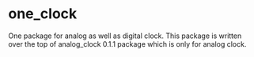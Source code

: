 # one_clock
One package for analog as well as digital clock. This package is written over the top of analog_clock 0.1.1 package which is only for analog clock. 
